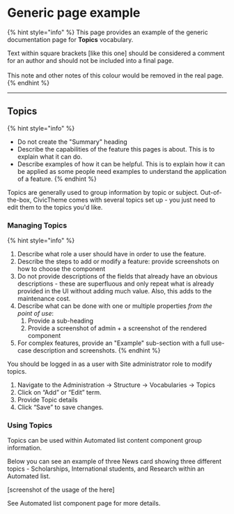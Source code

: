 # Generic page example

{% hint style="info" %}
This page provides an example of the generic documentation page for **Topics** vocabulary.

Text within square brackets \[like this one] should be considered a comment for an author and should not be included into a final page.\
\
This note and other notes of this colour would be removed in the real page.
{% endhint %}

***

## Topics

{% hint style="info" %}
* Do not create the "Summary" heading
* Describe the capabilities of the feature this pages is about. This is to explain what it can do.
* Describe examples of how it can be helpful. This is to explain how it can be applied as some people need examples to understand the application of a feature.
{% endhint %}

Topics are generally used to group information by topic or subject. Out-of-the-box, CivicTheme comes with several topics set up - you just need to edit them to the topics you'd like.

### Managing Topics

{% hint style="info" %}
1. Describe what role a user should have in order to use the feature.
2. Describe the steps to add or modify a feature: provide screenshots on how to choose the component
3. Do not provide descriptions of the fields that already have an obvious descriptions - these are superfluous and only repeat what is already provided in the UI without adding much value. Also, this adds to the maintenance cost.
4. Describe what can be done with one or multiple properties _from the point of use_:
   1. Provide a sub-heading
   2. Provide a screenshot of admin + a screenshot of the rendered component
5. For complex features, provide an "Example" sub-section with a full use-case description and screenshots.
{% endhint %}

You should be logged in as a user with Site administrator role to modify topics.

1. Navigate to the Administration → Structure → Vocabularies → Topics
2. Click on “Add” or “Edit” term.
3. Provide Topic details
4. Click “Save” to save changes.

### Using Topics

Topics can be used within Automated list content component group information.

Below you can see an example of three News card showing three different topics - Scholarships, International students, and Research within an Automated list.

\[screenshot of the usage of the here]

See Automated list component page for more details.
